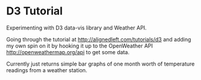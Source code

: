 D3 Tutorial
===========

Experimenting with D3 data-vis library and Weather API.  

Going through the tutorial at http://alignedleft.com/tutorials/d3 
and adding my own spin on it by hooking it up to the OpenWeather API http://openweathermap.org/api
to get some data.  

Currently just returns simple bar graphs of one month worth of temperature readings from a weather station.  
